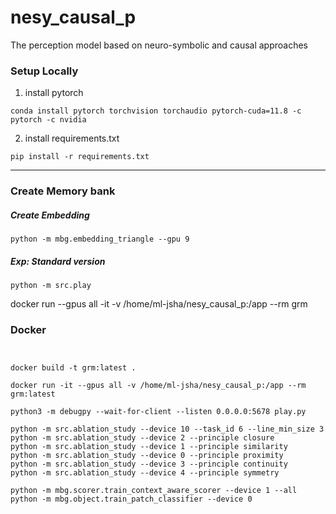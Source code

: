 # nesy_causal_p

The perception model based on neuro-symbolic and causal approaches

### Setup Locally

1. install pytorch

```
conda install pytorch torchvision torchaudio pytorch-cuda=11.8 -c pytorch -c nvidia
```

2. install requirements.txt

``` 
pip install -r requirements.txt
```

----
### Create Memory bank

##### Create Embedding
```  
python -m mbg.embedding_triangle --gpu 9
```

##### Exp: Standard version

``` 
python -m src.play
```

docker run --gpus all -it -v /home/ml-jsha/nesy_causal_p:/app --rm grm 



### Docker
```


docker build -t grm:latest .

docker run -it --gpus all -v /home/ml-jsha/nesy_causal_p:/app --rm grm:latest
  
python3 -m debugpy --wait-for-client --listen 0.0.0.0:5678 play.py

python -m src.ablation_study --device 10 --task_id 6 --line_min_size 3
python -m src.ablation_study --device 2 --principle closure
python -m src.ablation_study --device 1 --principle similarity
python -m src.ablation_study --device 0 --principle proximity
python -m src.ablation_study --device 3 --principle continuity
python -m src.ablation_study --device 4 --principle symmetry

python -m mbg.scorer.train_context_aware_scorer --device 1 --all
python -m mbg.object.train_patch_classifier --device 0 
```



